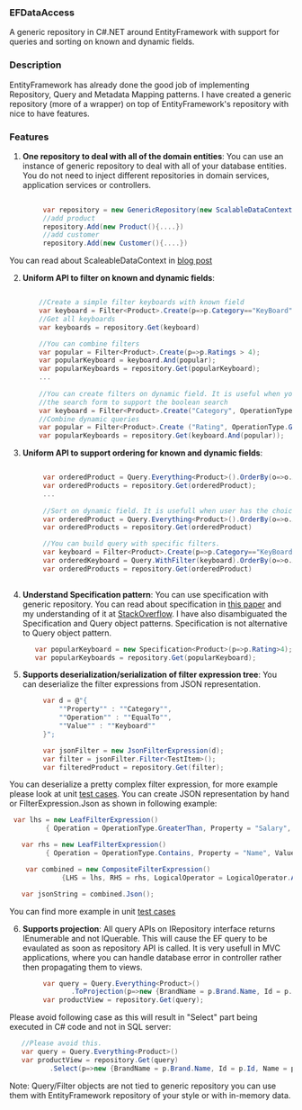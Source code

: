 ### EFDataAccess
A generic repository in C#.NET around EntityFramework with support for queries and sorting on known and dynamic fields.

### Description
EntityFramework has already done the good job of implementing Repository, Query and Metadata Mapping patterns. I have created a generic repository (more of a wrapper) on top of EntityFramework's repository with nice to have features.

### Features

1. **One repository to deal with all of the domain entities**: You can use an instance of generic repository to deal with all of your database entities. You do not need to inject different repositories in domain services, application services or controllers.
   ```cs
       
        var repository = new GenericRepository(new ScalableDataContext("Mapping.dll", "ConnectionName"))
        //add product
        repository.Add(new Product(){....})    
        //add customer
        repository.Add(new Customer(){....})
   ```
 You can read about ScaleableDataContext in [blog post](http://gurmitteotia.blogspot.co.uk/2015/07/entity-frameworks-entities-to-database.html)

2. **Uniform API to filter on known and dynamic fields**: 
   ```cs

       //Create a simple filter keyboards with known field
       var keyboard = Filter<Product>.Create(p=>p.Category=="KeyBoard");
       //Get all keyboards
       var keyboards = repository.Get(keyboard)

       //You can combine filters
       var popular = Filter<Product>.Create(p=>p.Ratings > 4);
       var popularKeyboard = keyboard.And(popular);
       var popularKeyboards = repository.Get(popularKeyboard); 
       ...
      
       //You can create filters on dynamic field. It is useful when you are getting these fields from 
       //the search form to support the boolean search
       var keyboard = Filter<Product>.Create("Category", OperationType.EqualTo, "KeyBoard"); 
       //Combine dynamic queries
       var popular = Filter<Product>.Create ("Rating", OperationType.GreaterThan, 4)
       var popularKeyboards = repository.Get(keyboard.And(popular));
   ```
3. **Uniform API to support ordering for known and dynamic fields**:
   ```cs

        var orderedProduct = Query.Everything<Product>().OrderBy(o=>o.Asc(p=>p.Name));
        var orderedProducts = repository.Get(orderedProduct);
        ...
        
        //Sort on dynamic field. It is usefull when user has the choice to sort the data in UI.
        var orderedProduct = Query.Everything<Product>().OrderBy(o=>o.Asc("Name"));
        var orderedProducts = repository.Get(orderedProduct)

        //You can build query with specific filters.
        var keyboard = Filter<Product>.Create(p=>p.Category=="KeyBoard");
        var orderedKeyboard = Query.WithFilter(keyboard).OrderBy(o=>o.Asc(p=>p.Name));
        var orderedProducts = repository.Get(orderedProduct)
        
   ```
4. **Understand Specification pattern**: You can use specification with generic repository. You can read about specification in [this paper](https://martinfowler.com/apsupp/spec.pdf) and my understanding of it at [StackOverflow](https://stackoverflow.com/questions/2506426/using-the-specification-pattern/32350270#32350270). I have also disambiguated the Specification and Query object patterns. Specification is not alternative to Query object pattern.
   ```cs
      var popularKeyboard = new Specification<Product>(p=>p.Rating>4);
      var popularKeyboards = repository.Get(popularKeyboard);
   ```

5. **Supports deserialization/serialization of filter expression tree**: You can deserialize the filter expressions from JSON representation.
   ```cs
        var d = @"{
			""Property"" : ""Category"",
			""Operation"" : ""EqualTo"",
			""Value"" : ""Keyboard""
		}";

        var jsonFilter = new JsonFilterExpression(d);
        var filter = jsonFilter.Filter<TestItem>();
        var filteredProduct = repository.Get(filter);
   ```
 You can deserialize a pretty complex filter expression, for more example please look at unit [test cases](https://github.com/gurmitteotia/EFDataAccess/blob/master/GenRepo.Tests/JsonFilterDeserializationTest.cs). You can create JSON representation by hand or FilterExpression.Json as shown in following example:
   ```cs
    var lhs = new LeafFilterExpression()
            { Operation = OperationType.GreaterThan, Property = "Salary", Value = 10000 };

      var rhs = new LeafFilterExpression()
            { Operation = OperationType.Contains, Property = "Name", Value = "am" };

       var combined = new CompositeFilterExpression()
                {LHS = lhs, RHS = rhs, LogicalOperator = LogicalOperator.And};

      var jsonString = combined.Json();  
   ```
You can find more example in unit [test cases](https://github.com/gurmitteotia/EFDataAccess/blob/master/GenRepo.Tests/JsonFilterSerializationTest.cs)

6. **Supports projection**:  All query APIs on IRepository interface returns IEnumerable and not IQuerable. This will cause the EF query to be evaulated as soon as repository API is called. It is very usefull in MVC applications, where you can handle database error in controller rather then propagating them to views.
   ```cs
        var query = Query.Everything<Product>()
	           .ToProjection(p=>new {BrandName = p.Brand.Name, Id = p.Id, Name = p.Name});
        var productView = repository.Get(query);

   ```
  Please avoid following case as this will result in "Select" part being executed in C# code and not in SQL server:
   ```cs
      //Please avoid this.
      var query = Query.Everything<Product>()
      var productView = repository.Get(query)
             .Select(p=>new {BrandName = p.Brand.Name, Id = p.Id, Name = p.Name});
   ```

Note: Query/Filter objects are not tied to generic repository you can use them with EntityFramework repository of your style or with in-memory data.







